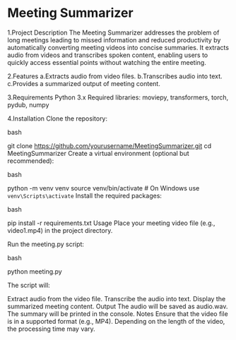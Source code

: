 # Meeting Summarizer
1.Project Description
The Meeting Summarizer addresses the problem of long meetings leading to missed information and reduced productivity by automatically converting meeting videos into concise summaries. It extracts audio from videos and transcribes spoken content, enabling users to quickly access essential points without watching the entire meeting.

2.Features
a.Extracts audio from video files.
b.Transcribes audio into text.
c.Provides a summarized output of meeting content.

3.Requirements
Python 3.x
Required libraries: moviepy, transformers, torch, pydub, numpy

4.Installation
Clone the repository:

bash

git clone https://github.com/yourusername/MeetingSummarizer.git
cd MeetingSummarizer
Create a virtual environment (optional but recommended):

bash

python -m venv venv
source venv/bin/activate  # On Windows use `venv\Scripts\activate`
Install the required packages:

bash

pip install -r requirements.txt
Usage
Place your meeting video file (e.g., video1.mp4) in the project directory.

Run the meeting.py script:

bash

python meeting.py

The script will:

Extract audio from the video file.
Transcribe the audio into text.
Display the summarized meeting content.
Output
The audio will be saved as audio.wav.
The summary will be printed in the console.
Notes
Ensure that the video file is in a supported format (e.g., MP4).
Depending on the length of the video, the processing time may vary.

